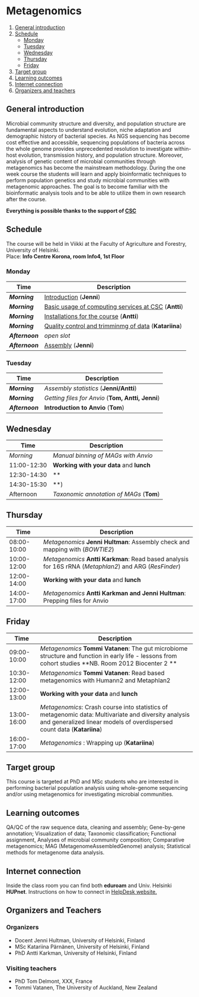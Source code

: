 # Metagenomics

1. [General introduction](#General-introduction)
2. [Schedule](#Schedule)
    - [Monday](#Monday)
    - [Tuesday](#Tuesday)
    - [Wednesday](#Wednesday)
    - [Thursday](#Thursday)
    - [Friday](#Friday)
3. [Target group](#target-group)
4. [Learning outcomes](#learning-outcomes)
5. [Internet connection](#internet-connection)
6. [Organizers and teachers](#Organizers-and-teachers)


## General introduction
Microbial community structure and diversity, and population structure are fundamental aspects to understand evolution, niche adaptation and demographic history of bacterial species. As NGS sequencing has become cost effective and accessible, sequencing populations of bacteria across the whole genome provides unprecedented resolution to investigate within-host evolution, transmission history, and population structure. Moreover, analysis of genetic content of microbial communities through metagenomics has become the mainstream methodology. During the one week course the students will learn and apply bioinformatic techniques to perform population genetics and study microbial communities with metagenomic approaches. The goal is to become familiar with the bioinformatic analysis tools and to be able to utilize them in own research after the course.

**Everything is possible thanks to the support of [CSC](http://www.csc.fi)**

## Schedule
The course will be held in Viikki at the Faculty of Agriculture and Forestry, University of Helsinki.  
Place: __Info Centre Korona, room Info4, 1st Floor__


### Monday
| Time | Description |
| --- | --- |
| __*Morning*__ | [Introduction](http://link-to-presentation.com) (__Jenni__) |
| __*Morning*__ | [Basic usage of computing services at CSC](http://link-to-presentation) (__Antti__) |
| __*Morning*__ | [Installations for the course](MetagenomeInstallations.md) (__Antti__) |
| __*Morning*__ |  [Quality control and trimminmg of data](Day1/README.md#QC-and-trimming) (__Katariina__)|
| __*Afternoon*__ | *open slot* |
| __*Afternoon*__ | [Assembly](Day1/README.md#Assembly) (__Jenni__) |

### Tuesday
| Time | Description |
| --- | --- |
| __*Morning*__ | *Assembly statistics* (__Jenni/Antti__)|
| __*Morning*__ | *Getting files for Anvio* (__Tom, Antti, Jenni__)|
| __*Afternoon*__ | **Introduction to Anvio** (__Tom__)

## Wednesday
| Time | Description |
| --- | --- |
| *Morning* | *Manual binning of MAGs with Anvio*|
| 11:00-12:30 | **Working with your data** and **lunch** |
| 12:30-14:30 | ** |
| 14:30-15:30 | **)|
| Afternoon | *Taxonomic annotation of MAGs* (__Tom__) |

## Thursday
| Time | Description |
| --- | --- |
| 08:00-10:00 | *Metagenomics* **Jenni Hultman**: Assembly check and mapping with (*BOWTIE2*) |
| 10:00-12:00 | *Metagenomics* **Antti Karkman**: Read based analysis for 16S rRNA (*Metaphlan2*) and ARG (*ResFinder*) |
| 12:00-14:00 | **Working with your data** and **lunch** |
| 14:00-17:00 | *Metagenomics* **Antti Karkman and Jenni Hultman**: Prepping files for Anvio |

## Friday
| Time | Description |
| --- | --- |
| 09:00-10:00 | *Metagenomics* **Tommi Vatanen**: The gut microbiome structure and function in early life - lessons from cohort studies **NB. Room 2012 Biocenter 2 ** |
| 10:30-12:00 | *Metagenomics* **Tommi Vatanen**: Read based metagenomics with Humann2 and Metaphlan2 |
| 12:00-13:00 | **Working with your data** and **lunch** |
| 13:00-16:00 | *Metagenomics*: Crash course into statistics of metagenomic data: Multivariate and diversity analysis and generalized linear models of overdispersed count data (__Katariina__)|
| 16:00-17:00 | *Metagenomics* : Wrapping up (__Katariina__) |

## Target group
This course is targeted at PhD and MSc students who are interested in performing bacterial population analysis using whole-genome sequencing and/or using metagenomics for investigating microbial communities.

## Learning outcomes
QA/QC of the raw sequence data, cleaning and assembly; Gene-by-gene annotation; Visualization of data; Taxonomic classification; Functional assignment, Analyses of microbial community composition; Comparative metagenomics; MAG (MetagenomeAssembledGenome) analysis; Statistical methods for metagenome data analysis.

## Internet connection
Inside the class room you can find both __eduroam__ and Univ. Helsinki __HUPnet__. Instructions on how to connect in [HelpDesk website.](https://helpdesk.it.helsinki.fi/en/instructions/logging-and-connections/networks/wireless-connections-university)

## Organizers and Teachers

### Organizers
* Docent Jenni Hultman, University of Helsinki, Finland
* MSc Katariina Pärnänen, University of Helsinki, Finland
* PhD Antti Karkman, University of Helsinki, Finland

### Visiting teachers
* PhD Tom Delmont, XXX, France
* Tommi Vatanen, The University of Auckland, New Zealand
